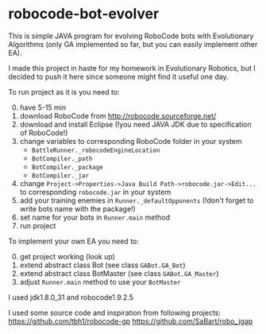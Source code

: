 # robocode-bot-evolver
This is simple JAVA program for evolving RoboCode bots with Evolutionary Algorithms (only GA implemented so far, but you can easily implement other EA).

I made this project in haste for my homework in Evolutionary Robotics, but I decided to push it here since someone might find it useful one day.

To run project as it is you need to: 

0. have 5-15 min 
1. download RoboCode from http://robocode.sourceforge.net/
2. download and install Eclipse (!you need JAVA JDK due to specification of RoboCode!)
3. change variables to corresponding RoboCode folder in your system
    - `BattleRunner._robocodeEngineLocation`
    - `BotCompiler._path`
    - `BotCompiler._package`
    - `BotCompiler._jar` 
4. change `Project->Properties->Java Build Path->robocode.jar->Edit...` to corresponding `robocode.jar` in your system
5. add your training enemies in `Runner._defaultOpponents` (!don't forget to write bots name with the package!)
6. set name for your bots in `Runner.main` method
7. run project

To implement your own EA you need to:

0. get project working (look up)
1. extend abstract class Bot (see class `GABot.GA_Bot`)
2. extend abstract class BotMaster (see class `GABot.GA_Master`)
3. adjust `Runner.main` method to use your `BotMaster`

I used jdk1.8.0_31 and robocode1.9.2.5 

I used some source code and inspiration from following projects: 
https://github.com/tbh1/robocode-gp
https://github.com/SaBart/robo_jgap
